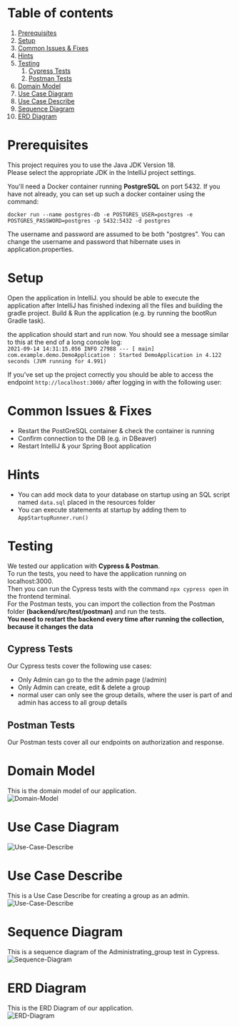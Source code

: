 # Table of contents
1. [Prerequisites](#Prerequisites)
2. [Setup](#Setup)
3. [Common Issues & Fixes](#Common-Issues-&-Fixes)
4. [Hints](#Hints)
5. [Testing](#Testing)
    1. [Cypress Tests](#Cypress-Tests)
    1. [Postman Tests](#Postman-Tests)
6. [Domain Model](#Domain-Model)
7. [Use Case Diagram](#Use-Case-Diagram)
8. [Use Case Describe](#Use-Case-Describe)
9. [Sequence Diagram](#Sequence-Diagram)
10. [ERD Diagram](#ERD-Diagram)


# Prerequisites

This project requires you to use the Java JDK Version 18. \
Please select the appropriate JDK in the IntelliJ project settings.

You'll need a Docker container running **PostgreSQL** on port 5432.
If you have not already, you can set up such a docker container using the command:

`docker run --name postgres-db -e POSTGRES_USER=postgres -e POSTGRES_PASSWORD=postgres -p 5432:5432 -d postgres`

The username and password are assumed to be both "postgres".
You can change the username and password that hibernate uses in application.properties.

# Setup

Open the application in IntelliJ. you should be able to execute the application after IntelliJ has finished indexing all the files and building the gradle project.
Build & Run the application (e.g. by running the bootRun Gradle task).

the application should start and run now. You should see a message similar to this at the end of a long console log:\
`2021-09-14 14:31:15.056 INFO 27988 --- [ main] com.example.demo.DemoApplication : Started DemoApplication in 4.122 seconds (JVM running for 4.991)`

If you've set up the project correctly you should be able to access the endpoint `http://localhost:3000/` after logging in with the following user:

# Common Issues & Fixes 

- Restart the PostGreSQL container & check the container is running
- Confirm connection to the DB (e.g. in DBeaver)
- Restart IntelliJ & your Spring Boot application

# Hints

- You can add mock data to your database on startup using an SQL script named `data.sql` placed in the resources folder
- You can execute statements at startup by adding them to `AppStartupRunner.run()`

# Testing

We tested our application with **Cypress & Postman**.  
To run the tests, you need to have the application running on localhost:3000. \
Then you can run the Cypress tests with the command `npx cypress open` in the frontend terminal. \
For the Postman tests, you can import the collection from the Postman folder **(backend/src/test/postman)** and run the tests. \
**You need to restart the backend  every time after running the collection, because it changes the data**
## Cypress Tests
Our Cypress tests cover the following use cases: 
* Only Admin can go to the the admin page (/admin) 
* Only Admin can create, edit & delete a group 
* normal user can only see the group details, where the user is part of and admin has access to all group details 


## Postman Tests
Our Postman tests cover all our endpoints on authorization and response.

# Domain Model
This is the domain model of our application.\
<img src="IMG/domain_model.jpg" alt="Domain-Model">

# Use Case Diagram
<img src="IMG/use_case_diagram.jpg" alt="Use-Case-Describe">

# Use Case Describe
This is a Use Case Describe for creating a group as an admin. \
<img src="IMG/use_case_beschreibung.jpg" alt="Use-Case-Describe">

# Sequence Diagram
This is a sequence diagram of the Administrating_group test in Cypress. \
<img src="IMG/Sequence_diagram.jpg" alt="Sequence-Diagram">

# ERD Diagram 
This is the ERD Diagram of our application. \
<img src="IMG/ERD.png" alt="ERD-Diagram">



